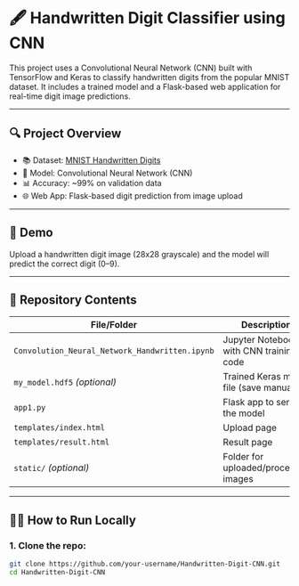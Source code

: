 # 🖋️ Handwritten Digit Classifier using CNN

This project uses a Convolutional Neural Network (CNN) built with TensorFlow and Keras to classify handwritten digits from the popular MNIST dataset. It includes a trained model and a Flask-based web application for real-time digit image predictions.

---

## 🔍 Project Overview

- 📚 Dataset: [MNIST Handwritten Digits](http://yann.lecun.com/exdb/mnist/)
- 🧠 Model: Convolutional Neural Network (CNN)
- 📊 Accuracy: ~99% on validation data
- 🌐 Web App: Flask-based digit prediction from image upload

---

## 🧪 Demo

Upload a handwritten digit image (28x28 grayscale) and the model will predict the correct digit (0–9).

---

## 📁 Repository Contents

| File/Folder                            | Description                                  |
|----------------------------------------|----------------------------------------------|
| `Convolution_Neural_Network_Handwritten.ipynb` | Jupyter Notebook with CNN training code |
| `my_model.hdf5` *(optional)*           | Trained Keras model file (save manually)     |
| `app1.py`                              | Flask app to serve the model                 |
| `templates/index.html`                 | Upload page                                  |
| `templates/result.html`                | Result page                                  |
| `static/` *(optional)*                 | Folder for uploaded/processed images         |

---

## 🧑‍💻 How to Run Locally

### 1. Clone the repo:
```bash
git clone https://github.com/your-username/Handwritten-Digit-CNN.git
cd Handwritten-Digit-CNN
